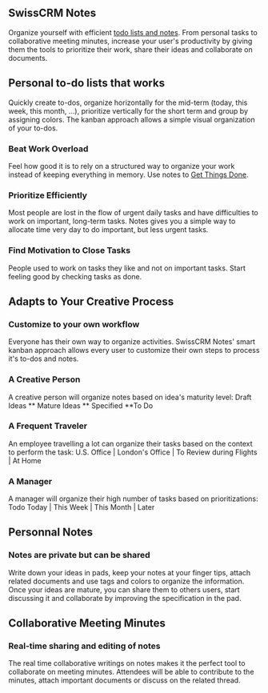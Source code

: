 SwissCRM Notes
----------

Organize yourself with efficient <a href="https://www.swissconsultings.ch/page/notes">todo lists and notes</a>.
From personal tasks to collaborative meeting minutes, increase your user's
productivity by giving them the tools to prioritize their work, share their
ideas and collaborate on documents.

Personal to-do lists that works
-------------------------------

Quickly create to-dos, organize horizontally for the mid-term (today, this week, this month, ...), prioritize vertically for the short term and group by assigning colors. The kanban approach allows a simple visual organization of your to-dos.

### Beat Work Overload

Feel how good it is to rely on a structured way to organize your work instead of keeping everything in memory. Use notes to [Get Things Done](http://en.wikipedia.org/wiki/Getting_Things_Done).

### Prioritize Efficiently

Most people are lost in the flow of urgent daily tasks and have difficulties to work on important, long-term tasks. Notes gives you a simple way to allocate time very day to do important, but less urgent tasks.

### Find Motivation to Close Tasks

People used to work on tasks they like and not on important tasks. Start feeling good by checking tasks as done.

Adapts to Your Creative Process
-------------------------------

### Customize to your own workflow

Everyone has their own way to organize activities. SwissCRM Notes' smart kanban approach allows every user to customize their own steps to process it's to-dos and notes.

### A Creative Person

A creative person will organize notes based on idea's maturity level: Draft Ideas ** Mature Ideas ** Specified **To Do

### A Frequent Traveler

An employee travelling a lot can organize their tasks based on the context to perform the task: U.S. Office | London's Office | To Review during Flights | At Home

### A Manager

A manager will organize their high number of tasks based on prioritizations: Todo Today | This Week | This Month | Later

Personnal Notes
---------------

### Notes are private but can be shared

Write down your ideas in pads, keep your notes at your finger tips, attach related documents and use tags and colors to organize the information. Once your ideas are mature, you can share them to others users, start discussing it and collaborate by improving the specification in the pad.

Collaborative Meeting Minutes
-----------------------------

### Real-time sharing and editing of notes

The real time collaborative writings on notes makes it the perfect tool to collaborate on meeting minutes. Attendees will be able to contribute to the minutes, attach important documents or discuss on the related thread.

